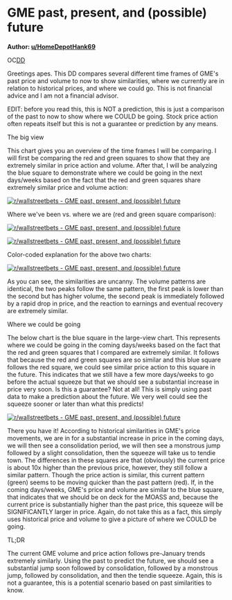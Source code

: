 GME past, present, and (possible) future
========================================

**Author: [u/HomeDepotHank69](https://www.reddit.com/user/HomeDepotHank69/)**

OC[DD](https://www.reddit.com/r/wallstreetbets/search?q=flair_name%3A%22DD%22&restrict_sr=1)

Greetings apes. This DD compares several different time frames of GME's past price and volume to now to show similarities, where we currently are in relation to historical prices, and where we could go. This is not financial advice and I am not a financial advisor.

EDIT: before you read this, this is NOT a prediction, this is just a comparison of the past to now to show where we COULD be going. Stock price action often repeats itself but this is not a guarantee or prediction by any means.

The big view

This chart gives you an overview of the time frames I will be comparing. I will first be comparing the red and green squares to show that they are extremely similar in price action and volume. After that, I will be analyzing the blue square to demonstrate where we could be going in the next days/weeks based on the fact that the red and green squares share extremely similar price and volume action:

[![r/wallstreetbets - GME past, present, and (possible) future](https://preview.redd.it/wxyicfgt2ds61.png?width=936&format=png&auto=webp&s=8d124ea21c5ee141916a81feec9c5a1557df4bbb)](https://preview.redd.it/wxyicfgt2ds61.png?width=936&format=png&auto=webp&s=8d124ea21c5ee141916a81feec9c5a1557df4bbb)

Where we've been vs. where we are (red and green square comparison):

[![r/wallstreetbets - GME past, present, and (possible) future](https://preview.redd.it/j63mfo013ds61.png?width=936&format=png&auto=webp&s=943e3bb6a0bb9d4a400315b26fb504da87de33c6)](https://preview.redd.it/j63mfo013ds61.png?width=936&format=png&auto=webp&s=943e3bb6a0bb9d4a400315b26fb504da87de33c6)

[![r/wallstreetbets - GME past, present, and (possible) future](https://preview.redd.it/ruqqmrmz2ds61.png?width=936&format=png&auto=webp&s=e4ac0ba2ec4ea3108947c311435f86a920325444)](https://preview.redd.it/ruqqmrmz2ds61.png?width=936&format=png&auto=webp&s=e4ac0ba2ec4ea3108947c311435f86a920325444)

Color-coded explanation for the above two charts:

[![r/wallstreetbets - GME past, present, and (possible) future](https://preview.redd.it/3hc8za4p3ds61.png?width=1478&format=png&auto=webp&s=7ed2a48f4ac2b7514bcc166dadfac4178109dc2d)](https://preview.redd.it/3hc8za4p3ds61.png?width=1478&format=png&auto=webp&s=7ed2a48f4ac2b7514bcc166dadfac4178109dc2d)

As you can see, the similarities are uncanny. The volume patterns are identical, the two peaks follow the same pattern, the first peak is lower than the second but has higher volume, the second peak is immediately followed by a rapid drop in price, and the reaction to earnings and eventual recovery are extremely similar.

Where we could be going

The below chart is the blue square in the large-view chart. This represents where we could be going in the coming days/weeks based on the fact that the red and green squares that I compared are extremely similar. It follows that because the red and green squares are so similar and this blue square follows the red square, we could see similar price action to this square in the future. This indicates that we still have a few more days/weeks to go before the actual squeeze but that we should see a substantial increase in price very soon. Is this a guarantee? Not at all! This is simply using past data to make a prediction about the future. We very well could see the squeeze sooner or later than what this predicts!

[![r/wallstreetbets - GME past, present, and (possible) future](https://preview.redd.it/j1l3h0hd4ds61.png?width=936&format=png&auto=webp&s=a88a66388e592b46edf741512b6dec1a3e6fc69c)](https://preview.redd.it/j1l3h0hd4ds61.png?width=936&format=png&auto=webp&s=a88a66388e592b46edf741512b6dec1a3e6fc69c)

There you have it! According to historical similarities in GME's price movements, we are in for a substantial increase in price in the coming days, we will then see a consolidation period, we will then see a monstrous jump followed by a slight consolidation, then the squeeze will take us to tendie town. The differences in these squares are that (obviously) the current price is about 10x higher than the previous price, however, they still follow a similar pattern. Though the price action is similar, this current pattern (green) seems to be moving quicker than the past pattern (red). If, in the coming days/weeks, GME's price and volume are similar to the blue square, that indicates that we should be on deck for the MOASS and, because the current price is substantially higher than the past price, this squeeze will be SIGNIFICANTLY larger in price. Again, do not take this as a fact, this simply uses historical price and volume to give a picture of where we COULD be going.

TL;DR

The current GME volume and price action follows pre-January trends extremely similarly. Using the past to predict the future, we should see a substantial jump soon followed by consolidation, followed by a monstrous jump, followed by consolidation, and then the tendie squeeze. Again, this is not a guarantee, this is a potential scenario based on past similarities to know.
